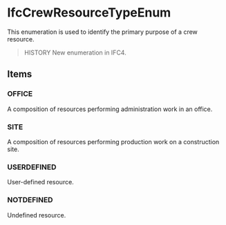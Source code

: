 # IfcCrewResourceTypeEnum

This enumeration is used to identify the primary purpose of a crew resource.<!-- end of definition -->

> HISTORY  New enumeration in IFC4.

## Items

### OFFICE
A composition of resources performing administration work in an office.

### SITE
A composition of resources performing production work on a construction site.

### USERDEFINED
User-defined resource.

### NOTDEFINED
Undefined resource.

